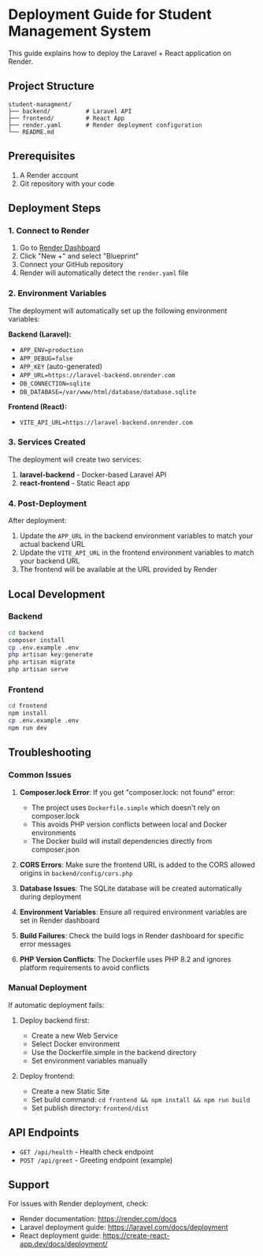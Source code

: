 # Deployment Guide for Student Management System

This guide explains how to deploy the Laravel + React application on Render.

## Project Structure

```
student-managment/
├── backend/          # Laravel API
├── frontend/         # React App
├── render.yaml       # Render deployment configuration
└── README.md
```

## Prerequisites

1. A Render account
2. Git repository with your code

## Deployment Steps

### 1. Connect to Render

1. Go to [Render Dashboard](https://dashboard.render.com)
2. Click "New +" and select "Blueprint"
3. Connect your GitHub repository
4. Render will automatically detect the `render.yaml` file

### 2. Environment Variables

The deployment will automatically set up the following environment variables:

**Backend (Laravel):**
- `APP_ENV=production`
- `APP_DEBUG=false`
- `APP_KEY` (auto-generated)
- `APP_URL=https://laravel-backend.onrender.com`
- `DB_CONNECTION=sqlite`
- `DB_DATABASE=/var/www/html/database/database.sqlite`

**Frontend (React):**
- `VITE_API_URL=https://laravel-backend.onrender.com`

### 3. Services Created

The deployment will create two services:

1. **laravel-backend** - Docker-based Laravel API
2. **react-frontend** - Static React app

### 4. Post-Deployment

After deployment:

1. Update the `APP_URL` in the backend environment variables to match your actual backend URL
2. Update the `VITE_API_URL` in the frontend environment variables to match your backend URL
3. The frontend will be available at the URL provided by Render

## Local Development

### Backend
```bash
cd backend
composer install
cp .env.example .env
php artisan key:generate
php artisan migrate
php artisan serve
```

### Frontend
```bash
cd frontend
npm install
cp .env.example .env
npm run dev
```

## Troubleshooting

### Common Issues

1. **Composer.lock Error**: If you get "composer.lock: not found" error:
   - The project uses `Dockerfile.simple` which doesn't rely on composer.lock
   - This avoids PHP version conflicts between local and Docker environments
   - The Docker build will install dependencies directly from composer.json

2. **CORS Errors**: Make sure the frontend URL is added to the CORS allowed origins in `backend/config/cors.php`

3. **Database Issues**: The SQLite database will be created automatically during deployment

4. **Environment Variables**: Ensure all required environment variables are set in Render dashboard

5. **Build Failures**: Check the build logs in Render dashboard for specific error messages

6. **PHP Version Conflicts**: The Dockerfile uses PHP 8.2 and ignores platform requirements to avoid conflicts

### Manual Deployment

If automatic deployment fails:

1. Deploy backend first:
   - Create a new Web Service
   - Select Docker environment
   - Use the Dockerfile.simple in the backend directory
   - Set environment variables manually

2. Deploy frontend:
   - Create a new Static Site
   - Set build command: `cd frontend && npm install && npm run build`
   - Set publish directory: `frontend/dist`

## API Endpoints

- `GET /api/health` - Health check endpoint
- `POST /api/greet` - Greeting endpoint (example)

## Support

For issues with Render deployment, check:
- Render documentation: https://render.com/docs
- Laravel deployment guide: https://laravel.com/docs/deployment
- React deployment guide: https://create-react-app.dev/docs/deployment/ 